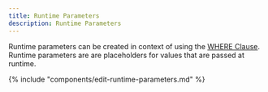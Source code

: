 ```yaml
---
title: Runtime Parameters
description: Runtime Parameters
---
```


Runtime parameters can be created in context of using the [WHERE Clause](where-clause.md).<br>
Runtime parameters are are placeholders for values that are passed at runtime.

{% include "components/edit-runtime-parameters.md" %}
